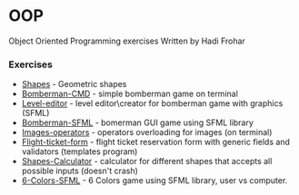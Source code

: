 # OOP
Object Oriented Programming exercises
Written by Hadi Frohar

### Exercises
* [Shapes] - Geometric shapes
* [Bomberman-CMD] - simple bomberman game on terminal 
* [Level-editor] - level editor\creator for bomberman game with graphics (SFML)
* [Bomberman-SFML] - bomerman GUI game using SFML library
* [Images-operators] - operators overloading for images (on terminal)
* [Flight-ticket-form] - flight ticket reservation form with generic fields and validators (templates program)
* [Shapes-Calculator] - calculator for different shapes that accepts all possible inputs (doesn't crash)
* [6-Colors-SFML] - 6 Colors game using SFML library, user vs computer.

[Shapes]: <https://github.com/HadiFrohar/OOP/tree/master/Shapes>
[Bomberman-CMD]: <https://github.com/HadiFrohar/OOP/tree/master/Bomberman>
[Level-editor]: <https://github.com/HadiFrohar/OOP/tree/master/Bomberman%20level%20editor%20ui>
[Bomberman-SFML]: <https://github.com/HadiFrohar/OOP/tree/master/Bomberman%20SFML>
[Images-operators]: <https://github.com/HadiFrohar/OOP/tree/master/Images%20(Operators%20Overloading)>
[Flight-ticket-form]: <https://github.com/HadiFrohar/OOP/tree/master/FlightTicketForm%20(Templates)>
[Shapes-Calculator]: <https://github.com/HadiFrohar/OOP/tree/master/Shapes%20Calculator%20(Exceptions)>
[6-Colors-SFML]: <https://github.com/HadiFrohar/OOP/tree/master/6%20Colors>
